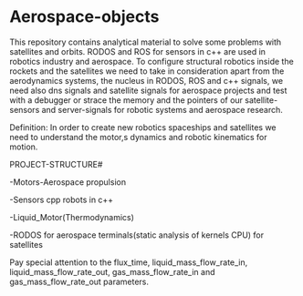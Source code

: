 # Aerospace-objects
This repository contains analytical material to solve some problems with satellites and orbits.
RODOS and ROS for sensors in c++ are used in robotics industry and aerospace. To configure structural robotics inside the rockets and the satellites we need to take in consideration apart from the aerodynamics systems, the nucleus in RODOS, ROS
and c++ signals, we need also dns signals and satellite signals for aerospace projects and test with a debugger or strace the
memory and the pointers of our satellite-sensors and server-signals for robotic systems and aerospace research.

Definition:
In order to create new robotics spaceships and satellites we need to understand the motor,s dynamics and robotic kinematics for motion.

PROJECT-STRUCTURE#

-Motors-Aerospace propulsion

-Sensors cpp robots in c++

-Liquid_Motor(Thermodynamics)

-RODOS for aerospace terminals(static analysis of kernels CPU) for satellites

Pay special attention to the flux_time, liquid_mass_flow_rate_in, liquid_mass_flow_rate_out, gas_mass_flow_rate_in and gas_mass_flow_rate_out parameters.
